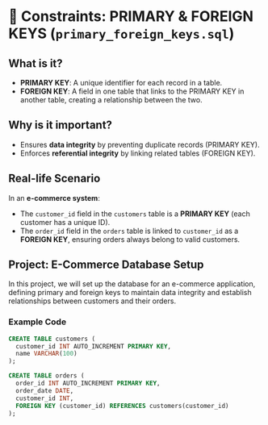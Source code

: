 # 🔑 Constraints: PRIMARY & FOREIGN KEYS (`primary_foreign_keys.sql`)

## What is it?
- **PRIMARY KEY**: A unique identifier for each record in a table.
- **FOREIGN KEY**: A field in one table that links to the PRIMARY KEY in another table, creating a relationship between the two.

## Why is it important?
- Ensures **data integrity** by preventing duplicate records (PRIMARY KEY).
- Enforces **referential integrity** by linking related tables (FOREIGN KEY).

## Real-life Scenario
In an **e-commerce system**:
- The `customer_id` field in the `customers` table is a **PRIMARY KEY** (each customer has a unique ID).
- The `order_id` field in the `orders` table is linked to `customer_id` as a **FOREIGN KEY**, ensuring orders always belong to valid customers.

## Project: E-Commerce Database Setup
In this project, we will set up the database for an e-commerce application, defining primary and foreign keys to maintain data integrity and establish relationships between customers and their orders.

### Example Code
```sql
CREATE TABLE customers (
  customer_id INT AUTO_INCREMENT PRIMARY KEY,
  name VARCHAR(100)
);

CREATE TABLE orders (
  order_id INT AUTO_INCREMENT PRIMARY KEY,
  order_date DATE,
  customer_id INT,
  FOREIGN KEY (customer_id) REFERENCES customers(customer_id)
);
